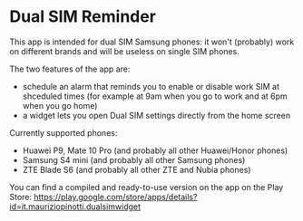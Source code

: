 Dual SIM Reminder
=================

This app is intended for dual SIM Samsung phones: it won't (probably) work on different brands and
will be useless on single SIM phones.

The two features of the app are:

- schedule an alarm that reminds you to enable or disable work SIM at shceduled times (for example
  at 9am when you go to work and at 6pm when you go home)
- a widget lets you open Dual SIM settings directly from the home screen

Currently supported phones:

- Huawei P9, Mate 10 Pro (and probably all other Huawei/Honor phones)
- Samsung S4 mini (and probably all other Samsung phones)
- ZTE Blade S6 (and probably all other ZTE and Nubia phones)

You can find a compiled and ready-to-use version on the app on the Play
Store: https://play.google.com/store/apps/details?id=it.mauriziopinotti.dualsimwidget
